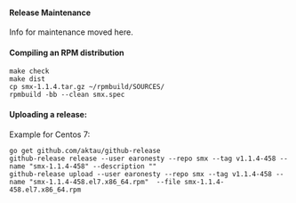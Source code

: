 #### Release Maintenance

Info for maintenance moved here.

#### Compiling an RPM distribution

    make check
    make dist
    cp smx-1.1.4.tar.gz ~/rpmbuild/SOURCES/
    rpmbuild -bb --clean smx.spec

#### Uploading a release:

Example for Centos 7:

    go get github.com/aktau/github-release
    github-release release --user earonesty --repo smx --tag v1.1.4-458 --name "smx-1.1.4-458" --description ""
    github-release upload --user earonesty --repo smx --tag v1.1.4-458 --name "smx-1.1.4-458.el7.x86_64.rpm"  --file smx-1.1.4-458.el7.x86_64.rpm
